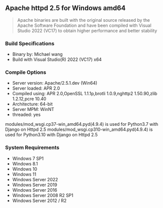 ## Apache httpd 2.5 for Windows amd64
> Apache binaries are built with the original source released by the Apache Software Foundation and have been compiled with Visual Studio 2022 (VC17) to obtain higher performance and better stability

### Build Specifications
* Binary by: Michael wang
* Build with Visual Studio(R) 2022 (VC17) x64

### Compile Options
* Server version: Apache/2.5.1.dev (Win64)
* Server loaded:  APR 2.0
* Compiled using: APR 2.0,OpenSSL 1.1.1p,brotli 1.0.9,nghttp2 1.50.90,zlib 1.2.12,pcre 10.40
* Architecture:   64-bit
* Server MPM:     WinNT
*   threaded:     yes 

modules/mod_wsgi.cp37-win_amd64.pyd(4.9.4) is used for Python3.7 with Django on Httpd 2.5
modules/mod_wsgi.cp310-win_amd64.pyd(4.9.4) is used for Python3.10 with Django on Httpd 2.5


### System Requirements
* Windows 7 SP1
* Windows 8.1
* Windows 10
* Windows 11
* Windows Server 2022
* Windows Server 2019
* Windows Server 2016
* Windows Server 2008 R2 SP1
* Windows Server 2012 / R2
